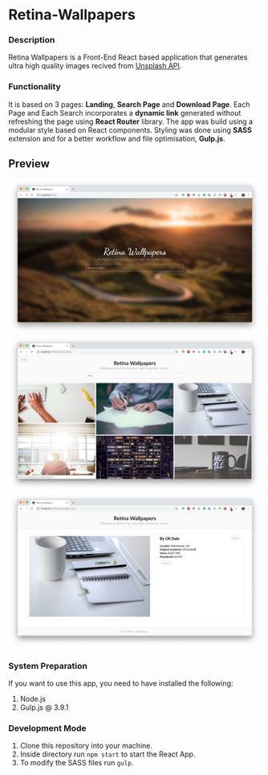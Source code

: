 # Retina-Wallpapers
### Description
Retina Wallpapers is a Front-End React based application that generates ultra high quality images recived from [Unsplash API](https://api.unsplash.com).

### Functionality
It is based on 3 pages: **Landing**, **Search Page** and **Download Page**. Each Page and Each Search incorporates a **dynamic link** generated without refreshing the page using **React Router** library. The app was build using a modular style based on React components. Styling was done using **SASS** extension and for a better workflow and file optimisation, **Gulp.js**.

## Preview
![](preview/preview1.png)
![](preview/preview2.png)
![](preview/preview3.png)

### System Preparation
If you want to use this app, you need to have installed the following:
1. Node.js
3. Gulp.js @ 3.9.1

### Development Mode
1. Clone this repository into your machine.<br>
2. Inside directory run `npm start` to start the React App.<br>
3. To modify the SASS files run `gulp`.

